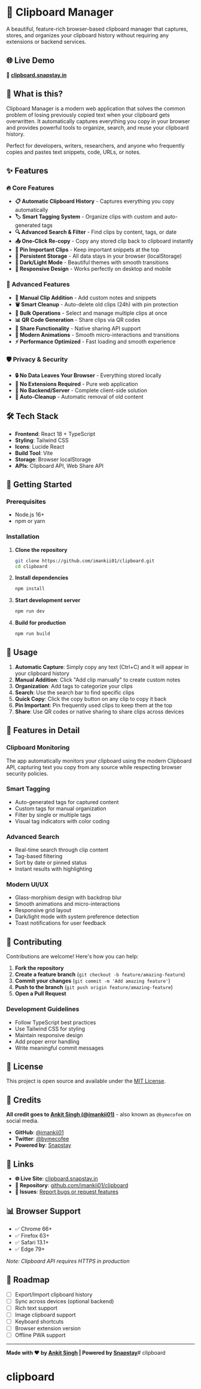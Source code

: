 # 📎 Clipboard Manager

A beautiful, feature-rich browser-based clipboard manager that captures, stores, and organizes your clipboard history without requiring any extensions or backend services.

## 🌐 Live Demo

**🔗 [clipboard.snapstay.in](https://clipboard.snapstay.in)**

## 📌 What is this?

Clipboard Manager is a modern web application that solves the common problem of losing previously copied text when your clipboard gets overwritten. It automatically captures everything you copy in your browser and provides powerful tools to organize, search, and reuse your clipboard history.

Perfect for developers, writers, researchers, and anyone who frequently copies and pastes text snippets, code, URLs, or notes.

## ✨ Features

### 🔥 Core Features
- **📋 Automatic Clipboard History** - Captures everything you copy automatically
- **🏷️ Smart Tagging System** - Organize clips with custom and auto-generated tags
- **🔍 Advanced Search & Filter** - Find clips by content, tags, or date
- **📤 One-Click Re-copy** - Copy any stored clip back to clipboard instantly
- **📌 Pin Important Clips** - Keep important snippets at the top
- **💾 Persistent Storage** - All data stays in your browser (localStorage)
- **🌙 Dark/Light Mode** - Beautiful themes with smooth transitions
- **📱 Responsive Design** - Works perfectly on desktop and mobile

### 🚀 Advanced Features
- **📎 Manual Clip Addition** - Add custom notes and snippets
- **🗑️ Smart Cleanup** - Auto-delete old clips (24h) with pin protection
- **🔄 Bulk Operations** - Select and manage multiple clips at once
- **📊 QR Code Generation** - Share clips via QR codes
- **🔗 Share Functionality** - Native sharing API support
- **🎨 Modern Animations** - Smooth micro-interactions and transitions
- **⚡ Performance Optimized** - Fast loading and smooth experience

### 🛡️ Privacy & Security
- **🔒 No Data Leaves Your Browser** - Everything stored locally
- **🚫 No Extensions Required** - Pure web application
- **🔐 No Backend/Server** - Complete client-side solution
- **🧹 Auto-Cleanup** - Automatic removal of old content

## 🛠️ Tech Stack

- **Frontend**: React 18 + TypeScript
- **Styling**: Tailwind CSS
- **Icons**: Lucide React
- **Build Tool**: Vite
- **Storage**: Browser localStorage
- **APIs**: Clipboard API, Web Share API

## 🚀 Getting Started

### Prerequisites
- Node.js 16+ 
- npm or yarn

### Installation

1. **Clone the repository**
   ```bash
   git clone https://github.com/imankii01/clipboard.git
   cd clipboard
   ```

2. **Install dependencies**
   ```bash
   npm install
   ```

3. **Start development server**
   ```bash
   npm run dev
   ```

4. **Build for production**
   ```bash
   npm run build
   ```

## 📖 Usage

1. **Automatic Capture**: Simply copy any text (Ctrl+C) and it will appear in your clipboard history
2. **Manual Addition**: Click "Add clip manually" to create custom notes
3. **Organization**: Add tags to categorize your clips
4. **Search**: Use the search bar to find specific clips
5. **Quick Copy**: Click the copy button on any clip to copy it back
6. **Pin Important**: Pin frequently used clips to keep them at the top
7. **Share**: Use QR codes or native sharing to share clips across devices

## 🎨 Features in Detail

### Clipboard Monitoring
The app automatically monitors your clipboard using the modern Clipboard API, capturing text you copy from any source while respecting browser security policies.

### Smart Tagging
- Auto-generated tags for captured content
- Custom tags for manual organization
- Filter by single or multiple tags
- Visual tag indicators with color coding

### Advanced Search
- Real-time search through clip content
- Tag-based filtering
- Sort by date or pinned status
- Instant results with highlighting

### Modern UI/UX
- Glass-morphism design with backdrop blur
- Smooth animations and micro-interactions
- Responsive grid layout
- Dark/light mode with system preference detection
- Toast notifications for user feedback

## 🤝 Contributing

Contributions are welcome! Here's how you can help:

1. **Fork the repository**
2. **Create a feature branch** (`git checkout -b feature/amazing-feature`)
3. **Commit your changes** (`git commit -m 'Add amazing feature'`)
4. **Push to the branch** (`git push origin feature/amazing-feature`)
5. **Open a Pull Request**

### Development Guidelines
- Follow TypeScript best practices
- Use Tailwind CSS for styling
- Maintain responsive design
- Add proper error handling
- Write meaningful commit messages

## 📝 License

This project is open source and available under the [MIT License](LICENSE).

## 🙌 Credits

**All credit goes to [Ankit Singh (@imankii01)](https://github.com/imankii01)** - also known as `@bymecofee` on social media.

- **GitHub**: [@imankii01](https://github.com/imankii01)
- **Twitter**: [@bymecofee](https://twitter.com/bymecofee)
- **Powered by**: [Snapstay](https://snapstay.in)

## 🔗 Links

- **🌐 Live Site**: [clipboard.snapstay.in](https://clipboard.snapstay.in)
- **📂 Repository**: [github.com/imankii01/clipboard](https://github.com/imankii01/clipboard)
- **🐛 Issues**: [Report bugs or request features](https://github.com/imankii01/clipboard/issues)

## 📊 Browser Support

- ✅ Chrome 66+
- ✅ Firefox 63+
- ✅ Safari 13.1+
- ✅ Edge 79+

*Note: Clipboard API requires HTTPS in production*

## 🔮 Roadmap

- [ ] Export/Import clipboard history
- [ ] Sync across devices (optional backend)
- [ ] Rich text support
- [ ] Image clipboard support
- [ ] Keyboard shortcuts
- [ ] Browser extension version
- [ ] Offline PWA support

---

**Made with ❤️ by [Ankit Singh](https://github.com/imankii01) | Powered by [Snapstay](https://snapstay.in)**# clipboard
# clipboard
